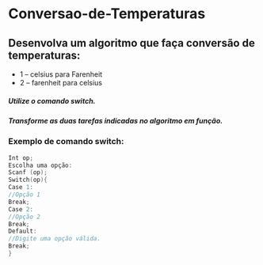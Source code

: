# Conversao-de-Temperaturas

## Desenvolva um algoritmo que faça conversão de temperaturas:
- 1 – celsius para Farenheit
- 2 – farenheit para celsius

##### Utilize o comando switch.
##### Transforme as duas tarefas indicadas no algoritmo em função.

### Exemplo de comando switch:

```c
Int op;
Escolha uma opção:
Scanf (op);
Switch(op){
Case 1:
//Opção 1
Break;
Case 2:	
//Opção 2
Break;
Default:
//Digite uma opção válida.
Break;
}
```
